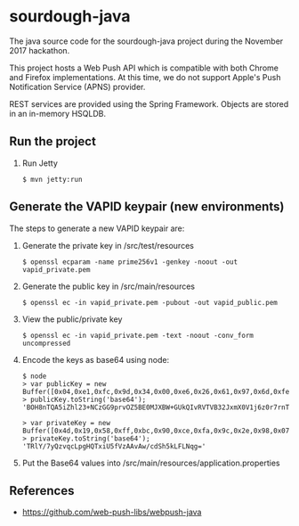 # sourdough-java
The java source code for the sourdough-java project during the November 2017 hackathon.

This project hosts a Web Push API which is compatible with both Chrome and Firefox implementations. At this time, we do not support Apple's Push Notification Service (APNS) provider.

REST services are provided using the Spring Framework. Objects are stored in an in-memory HSQLDB.

## Run the project

1. Run Jetty
    ```
    $ mvn jetty:run
    ```

## Generate the VAPID keypair (new environments)

The steps to generate a new VAPID keypair are:

1. Generate the private key in /src/test/resources

    ```
    $ openssl ecparam -name prime256v1 -genkey -noout -out vapid_private.pem
    ```

2. Generate the public key in /src/main/resources

    ```
    $ openssl ec -in vapid_private.pem -pubout -out vapid_public.pem
    ```

3. View the public/private key

    ```
    $ openssl ec -in vapid_private.pem -text -noout -conv_form uncompressed
    ```

4. Encode the keys as base64 using node:

    ```
    $ node
    > var publicKey = new Buffer([0x04,0xe1,0xfc,0x9d,0x34,0x00,0xe6,0x26,0x61,0x97,0x6d,0xfe,0x34,0x2c,0xc6,0x1b,0xda,0x6b,0xbc,0xe6,0x79,0x04,0x4d,0x0c,0x25,0x70,0x56,0xf8,0x65,0x24,0x40,0x8b,0xd1,0x55,0x35,0x41,0xdf,0x62,0x71,0x99,0x7d,0x15,0xd6,0x3e,0xb3,0xd2,0xbe,0xeb,0x9d,0x3e,0xfe,0x6e,0x08,0xba,0x7f,0x68,0x39,0x7c,0xc3,0xe9,0x02,0x1e,0x5b,0xae,0xa3]);
    > publicKey.toString('base64');
    'BOH8nTQA5iZhl23+NCzGG9prvOZ5BE0MJXBW+GUkQIvRVTVB32JxmX0V1j6z0r7rnT7+bgi6f2g5fMPpAh5brqM='
    
    > var privateKey = new Buffer([0x4d,0x19,0x58,0xff,0xbc,0x90,0xce,0xfa,0x9c,0x2e,0x98,0x07,0x41,0x3c,0x62,0x53,0x97,0xd5,0xcc,0x00,0x2f,0x03,0x0f,0xdc,0x75,0x28,0x79,0x90,0xb1,0x4b,0x36,0xa8]);
    > privateKey.toString('base64');
    'TRlY/7yQzvqcLpgHQTxiU5fVzAAvAw/cdSh5kLFLNqg='
    ```

5. Put the Base64 values into /src/main/resources/application.properties

## References

* https://github.com/web-push-libs/webpush-java
    